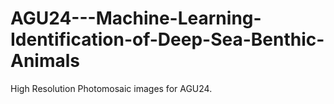 # AGU24---Machine-Learning-Identification-of-Deep-Sea-Benthic-Animals
High Resolution Photomosaic images for AGU24.
